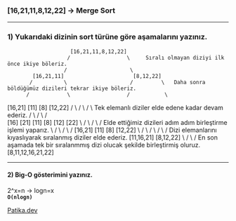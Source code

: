 ### [16,21,11,8,12,22] -> Merge Sort
***
### 1) Yukarıdaki dizinin sort türüne göre aşamalarını yazınız.
                            
                        [16,21,11,8,12,22]
                       /                  \     Sıralı olmayan diziyi ilk önce ikiye böleriz.
                      /                    \
            [16,21,11]                      [8,12,22]
           /          \                    /         \   Daha sonra böldüğümüz dizileri tekrar ikiye böleriz.
          /            \                  /           \
   [16,21]              [11]            [8]            [12,22]
   /      \             /                  \           /      \   Tek elemanlı diziler elde edene kadar devam ederiz.
  /        \           /                    \         /        \
[16]      [21]       [11]                   [8]     [12]       [22]
  \        /           \                    /         \        /  Elde ettiğimiz dizileri adım adım birleştirme işlemi yaparız.
   \      /             \                  /           \      /
    [16,21]             [11]             [8]            [12,22]
          \            /                    \          /
           \          /                      \        /     Dizi elemanlarını kıyaslıyarak sıralanmış diziler elde ederiz.
            [11,16,21]                       [8,12,22]
                      \                     /
                       \                   /       En son aşamada tek bir sıralanmmış dizi olucak şekilde birleştirmiş oluruz.
                         [8,11,12,16,21,22]
***
#### 2) Big-O gösterimini yazınız.
2^x=n -> logn=x  <br>
<b>```O(nlogn)``` <br></b>

[Patika.dev](https://app.patika.dev/kadergin)
